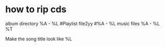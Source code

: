 # how to rip cds


album directory
%A - %L
#Playlist file2yy
#%A - %L
music files 
%A - %L %T

Make the song title look like 
%L

